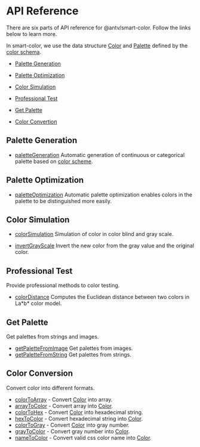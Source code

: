 # API Reference

There are six parts of API reference for @antv/smart-color. Follow the links below to learn more. 

In smart-color, we use the data structure [Color](https://github.com/neoddish/color-palette-json-schema#color) and [Palette](https://github.com/neoddish/color-palette-json-schema#palette) defined by the [color schema](https://github.com/neoddish/color-palette-json-schema#readme).

* [Palette Generation](#palette-generation)
  
* [Palette Optimization](#palette-optimization)
  
* [Color Simulation](#color-simulation)

* [Professional Test](#professional-test)
  
* [Get Palette](#get-palette)

* [Color Convertion](#color-convertion)

## Palette Generation

* [paletteGeneration](./generators.md#paletteGeneration) Automatic generation of continuous or categorical palette based on [color scheme](https://github.com/neoddish/color-palette-json-schema#colorschemetype).

## Palette Optimization

* [paletteOptimization](./optimizers.md#paletteOptimization) Automatic palette optimization enables colors in the palette to be distinguished more easily.
  
## Color Simulation

* [colorSimulation](./simulators.md#colorSimulation) Simulation of color in color blind and gray scale.

* [invertGrayScale](./simulators.md#invertGrayScale) Invert the new color from the gray value and the original color.

## Professional Test

Provide professional methods to color testing.

* [colorDistance](./professionalTest.md#colorDistance) Computes the Euclidean distance between two colors in La\*b\* color model.

## Get Palette

Get palettes from strings and images.

* [getPaletteFromImage](./getPalette.md#getPaletteFromImage) Get palettes from images.
* [getPaletteFromString](./getPalette.md#getPaletteFromString) Get palettes from strings.

## Color Conversion

Convert color into different formats.

* [colorToArray](./colorConversion.md#colorToArray) - Convert [Color](https://github.com/neoddish/color-palette-json-schema#color) into array.
* [arrayToColor](./colorConversion.md#arrayToColor) - Convert array into [Color](https://github.com/neoddish/color-palette-json-schema#color).
* [colorToHex](./colorConversion.md#colorToHex) - Convert [Color](https://github.com/neoddish/color-palette-json-schema#color) into hexadecimal string.
* [hexToColor](./colorConversion.md#hexToColor) - Convert hexadecimal string into [Color](https://github.com/neoddish/color-palette-json-schema#color).
* [colorToGray](./colorConversion.md#colorToGray) - Convert [Color](https://github.com/neoddish/color-palette-json-schema#color) into gray number.
* [grayToColor](./colorConversion.md#grayToColor) - Convert gray number into [Color](https://github.com/neoddish/color-palette-json-schema#color).
* [nameToColor](./colorConversion.md#nameToColor) - Convert valid css color name into [Color](https://github.com/neoddish/color-palette-json-schema#color).
